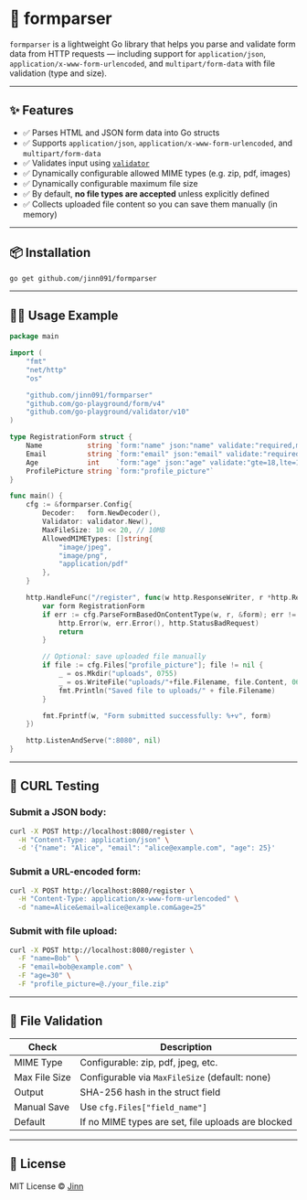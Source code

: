 # 🧾 formparser

`formparser` is a lightweight Go library that helps you parse and validate form data from HTTP requests — including support for `application/json`, `application/x-www-form-urlencoded`, and `multipart/form-data` with file validation (type and size).

---

## ✨ Features

-   ✅ Parses HTML and JSON form data into Go structs
-   ✅ Supports `application/json`, `application/x-www-form-urlencoded`, and `multipart/form-data`
-   ✅ Validates input using [`validator`](https://github.com/go-playground/validator)
-   ✅ Dynamically configurable allowed MIME types (e.g. zip, pdf, images)
-   ✅ Dynamically configurable maximum file size
-   ✅ By default, **no file types are accepted** unless explicitly defined
-   ✅ Collects uploaded file content so you can save them manually (in memory)

---

## 📦 Installation

```bash
go get github.com/jinn091/formparser
```

---

## 🧑‍💻 Usage Example

```go
package main

import (
	"fmt"
	"net/http"
	"os"

	"github.com/jinn091/formparser"
	"github.com/go-playground/form/v4"
	"github.com/go-playground/validator/v10"
)

type RegistrationForm struct {
	Name           string `form:"name" json:"name" validate:"required,min=2"`
	Email          string `form:"email" json:"email" validate:"required,email"`
	Age            int    `form:"age" json:"age" validate:"gte=18,lte=100"`
	ProfilePicture string `form:"profile_picture"`
}

func main() {
	cfg := &formparser.Config{
		Decoder:   form.NewDecoder(),
		Validator: validator.New(),
		MaxFileSize: 10 << 20, // 10MB
		AllowedMIMETypes: []string{
			"image/jpeg",
			"image/png",
			"application/pdf"
		},
	}

	http.HandleFunc("/register", func(w http.ResponseWriter, r *http.Request) {
		var form RegistrationForm
		if err := cfg.ParseFormBasedOnContentType(w, r, &form); err != nil {
			http.Error(w, err.Error(), http.StatusBadRequest)
			return
		}

		// Optional: save uploaded file manually
		if file := cfg.Files["profile_picture"]; file != nil {
			_ = os.Mkdir("uploads", 0755)
			_ = os.WriteFile("uploads/"+file.Filename, file.Content, 0644)
			fmt.Println("Saved file to uploads/" + file.Filename)
		}

		fmt.Fprintf(w, "Form submitted successfully: %+v", form)
	})

	http.ListenAndServe(":8080", nil)
}
```

---

## 🧪 CURL Testing

### Submit a JSON body:

```bash
curl -X POST http://localhost:8080/register \
  -H "Content-Type: application/json" \
  -d '{"name": "Alice", "email": "alice@example.com", "age": 25}'
```

### Submit a URL-encoded form:

```bash
curl -X POST http://localhost:8080/register \
  -H "Content-Type: application/x-www-form-urlencoded" \
  -d "name=Alice&email=alice@example.com&age=25"
```

### Submit with file upload:

```bash
curl -X POST http://localhost:8080/register \
  -F "name=Bob" \
  -F "email=bob@example.com" \
  -F "age=30" \
  -F "profile_picture=@./your_file.zip"
```

---

## 🔐 File Validation

| Check         | Description                                        |
| ------------- | -------------------------------------------------- |
| MIME Type     | Configurable: zip, pdf, jpeg, etc.                 |
| Max File Size | Configurable via `MaxFileSize` (default: none)     |
| Output        | SHA-256 hash in the struct field                   |
| Manual Save   | Use `cfg.Files["field_name"]`                      |
| Default       | If no MIME types are set, file uploads are blocked |

---

## 📃 License

MIT License © [Jinn](https://github.com/jinn091)
